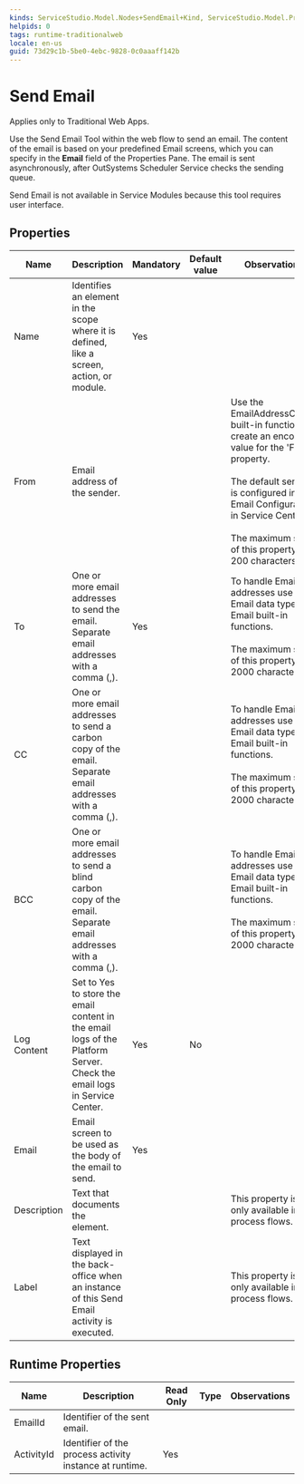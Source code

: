 ```yaml
---
kinds: ServiceStudio.Model.Nodes+SendEmail+Kind, ServiceStudio.Model.ProcessNodes+SendEmailActivity+Kind
helpids: 0
tags: runtime-traditionalweb
locale: en-us
guid: 73d29c1b-5be0-4ebc-9828-0c0aaaff142b
---
```


# Send Email

<div class="info" markdown="1">

Applies only to Traditional Web Apps.

</div>

Use the Send Email Tool within the web flow to send an email. The content of the email is based on your predefined Email screens, which you can specify in the **Email** field of the Properties Pane. The email is sent asynchronously, after OutSystems Scheduler Service checks the sending queue.

Send Email is not available in Service Modules because this tool requires user interface.

## Properties

<table markdown="1">
<thead>
<tr>
<th>Name</th>
<th>Description</th>
<th>Mandatory</th>
<th>Default value</th>
<th>Observations</th>
</tr>
</thead>
<tbody>
<tr>
<td title="Name">Name</td>
<td>Identifies an element in the scope where it is defined, like a screen, action, or module.</td>
<td>Yes</td>
<td></td>
<td></td>
</tr>
<tr>
<td title="From">From</td>
<td>Email address of the sender.</td>
<td></td>
<td></td>
<td>Use the EmailAddressCreate built-in function to create an encoded value for the 'From' property.<br/><br/>The default sender is configured in the Email Configuration in Service Center.<br/><br/>The maximum size of this property is 200 characters.</td>
</tr>
<tr>
<td title="To">To</td>
<td>One or more email addresses to send the email. Separate email addresses with a comma (,).</td>
<td>Yes</td>
<td></td>
<td>To handle Email addresses use the Email data type and Email built-in functions.<br/><br/>The maximum size of this property is 2000 characters.</td>
</tr>
<tr>
<td title="CC">CC</td>
<td>One or more email addresses to send a carbon copy of the email. Separate email addresses with a comma (,).</td>
<td></td>
<td></td>
<td>To handle Email addresses use the Email data type and Email built-in functions.<br/><br/>The maximum size of this property is 2000 characters.</td>
</tr>
<tr>
<td title="BCC">BCC</td>
<td>One or more email addresses to send a blind carbon copy of the email. Separate email addresses with a comma (,).</td>
<td></td>
<td></td>
<td>To handle Email addresses use the Email data type and Email built-in functions.<br/><br/>The maximum size of this property is 2000 characters.</td>
</tr>
<tr>
<td title="Log Content">Log Content</td>
<td>Set to Yes to store the email content in the email logs of the Platform Server. Check the email logs in Service Center.</td>
<td>Yes</td>
<td>No</td>
<td></td>
</tr>
<tr>
<td title="Email">Email</td>
<td>Email screen to be used as the body of the email to send.</td>
<td>Yes</td>
<td></td>
<td></td>
</tr>
<tr>
<td title="Description">Description</td>
<td>Text that documents the element.</td>
<td></td>
<td></td>
<td>This property is only available in process flows.</td>
</tr>
<tr>
<td title="Label">Label</td>
<td>Text displayed in the back-office when an instance of this Send Email activity is executed.</td>
<td></td>
<td></td>
<td>This property is only available in process flows.</td>
</tr>
</tbody>
</table>

## Runtime Properties

<table markdown="1">
<thead>
<tr>
<th>Name</th>
<th>Description</th>
<th>Read Only</th>
<th>Type</th>
<th>Observations</th>
</tr>
</thead>
<tbody>
<tr>
<td>EmailId</td>
<td>Identifier of the sent email.</td>
<td></td>
<td></td>
<td></td>
</tr>
<tr>
<td>ActivityId</td>
<td>Identifier of the process activity instance at runtime.</td>
<td>Yes</td>
<td></td>
<td></td>
</tr>
</tbody>
</table>

